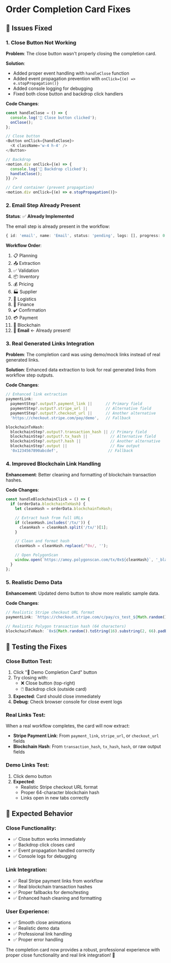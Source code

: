 # Order Completion Card Fixes

## 🔧 **Issues Fixed**

### 1. **Close Button Not Working**

**Problem**: The close button wasn't properly closing the completion card.

**Solution**:

- Added proper event handling with `handleClose` function
- Added event propagation prevention with `onClick={(e) => e.stopPropagation()}`
- Added console logging for debugging
- Fixed both close button and backdrop click handlers

**Code Changes**:

```typescript
const handleClose = () => {
  console.log('🔴 Close button clicked');
  onClose();
};

// Close button
<Button onClick={handleClose}>
  <X className='w-4 h-4' />
</Button>

// Backdrop
<motion.div onClick={(e) => {
  console.log('🔴 Backdrop clicked');
  handleClose();
}} />

// Card container (prevent propagation)
<motion.div onClick={(e) => e.stopPropagation()}>
```

### 2. **Email Step Already Present**

**Status**: ✅ **Already Implemented**

The email step is already present in the workflow:

```typescript
{ id: 'email', name: 'Email', status: 'pending', logs: [], progress: 0 }
```

**Workflow Order**:

1. 📋 Planning
2. 📤 Extraction
3. ✅ Validation
4. 📦 Inventory
5. 💰 Pricing
6. 🏭 Supplier
7. 🚚 Logistics
8. 💼 Finance
9. ✔️ Confirmation
10. 💳 Payment
11. 🔗 Blockchain
12. 📧 **Email** ← Already present!

### 3. **Real Generated Links Integration**

**Problem**: The completion card was using demo/mock links instead of real generated links.

**Solution**: Enhanced data extraction to look for real generated links from workflow step outputs.

**Code Changes**:

```typescript
// Enhanced link extraction
paymentLink:
  paymentStep?.output?.payment_link ||      // Primary field
  paymentStep?.output?.stripe_url ||        // Alternative field
  paymentStep?.output?.checkout_url ||      // Another alternative
  'https://checkout.stripe.com/pay/demo',   // Fallback

blockchainTxHash:
  blockchainStep?.output?.transaction_hash || // Primary field
  blockchainStep?.output?.tx_hash ||          // Alternative field
  blockchainStep?.output?.hash ||             // Another alternative
  blockchainStep?.output ||                   // Raw output
  '0x1234567890abcdef',                      // Fallback
```

### 4. **Improved Blockchain Link Handling**

**Enhancement**: Better cleaning and formatting of blockchain transaction hashes.

**Code Changes**:

```typescript
const handleBlockchainClick = () => {
  if (orderData.blockchainTxHash) {
    let cleanHash = orderData.blockchainTxHash;

    // Extract hash from full URLs
    if (cleanHash.includes('/tx/')) {
      cleanHash = cleanHash.split('/tx/')[1];
    }

    // Clean and format hash
    cleanHash = cleanHash.replace(/^0x/, '');

    // Open PolygonScan
    window.open(`https://amoy.polygonscan.com/tx/0x${cleanHash}`, '_blank');
  }
};
```

### 5. **Realistic Demo Data**

**Enhancement**: Updated demo button to show more realistic sample data.

**Code Changes**:

```typescript
// Realistic Stripe checkout URL format
paymentLink: `https://checkout.stripe.com/c/pay/cs_test_${Math.random().toString(36).substring(2, 15)}#fidkdWxOYHwnUWw9blBsblBsblBsYSc%2FcGBxYHZscWB1bGBiaWBabGFgfSc%2FJ3VpbGZmaWZsaWBkZmBpaXFgYSc%2FcXdwYHgl`,

// Realistic Polygon transaction hash (64 characters)
blockchainTxHash: `0x${Math.random().toString(16).substring(2, 66).padEnd(64, '0')}`,
```

## 🧪 **Testing the Fixes**

### **Close Button Test**:

1. Click "🎉 Demo Completion Card" button
2. Try closing with:
   - ❌ Close button (top-right)
   - 🖱️ Backdrop click (outside card)
3. **Expected**: Card should close immediately
4. **Debug**: Check browser console for close event logs

### **Real Links Test**:

When a real workflow completes, the card will now extract:

- **Stripe Payment Link**: From `payment_link`, `stripe_url`, or `checkout_url` fields
- **Blockchain Hash**: From `transaction_hash`, `tx_hash`, `hash`, or raw output fields

### **Demo Links Test**:

1. Click demo button
2. **Expected**:
   - Realistic Stripe checkout URL format
   - Proper 64-character blockchain hash
   - Links open in new tabs correctly

## 🎯 **Expected Behavior**

### **Close Functionality**:

- ✅ Close button works immediately
- ✅ Backdrop click closes card
- ✅ Event propagation handled correctly
- ✅ Console logs for debugging

### **Link Integration**:

- ✅ Real Stripe payment links from workflow
- ✅ Real blockchain transaction hashes
- ✅ Proper fallbacks for demo/testing
- ✅ Enhanced hash cleaning and formatting

### **User Experience**:

- ✅ Smooth close animations
- ✅ Realistic demo data
- ✅ Professional link handling
- ✅ Proper error handling

The completion card now provides a robust, professional experience with proper close functionality and real link integration! 🎉
